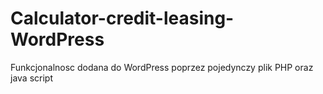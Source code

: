 # Calculator-credit-leasing-WordPress
Funkcjonalnosc dodana do WordPress poprzez pojedynczy plik PHP oraz java script
